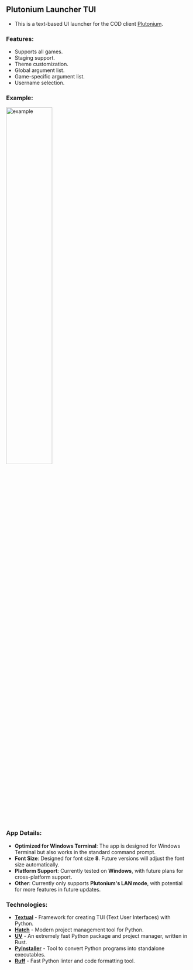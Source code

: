 
## Plutonium Launcher TUI
- This is a text-based UI launcher for the COD client [Plutonium](https://plutonium.pw/).


### Features:
- Supports all games.
- Staging support.
- Theme customization.
- Global argument list.
- Game-specific argument list.
- Username selection.


### Example:
<img src="https://github.com/user-attachments/assets/8e7643da-d957-4db0-a097-a220290abe53" alt="example" width="50%" height="50%">


### App Details:
- **Optimized for Windows Terminal**: The app is designed for Windows Terminal but also works in the standard command prompt.
- **Font Size**: Designed for font size **8**. Future versions will adjust the font size automatically.
- **Platform Support**: Currently tested on **Windows**, with future plans for cross-platform support.
- **Other**: Currently only supports **Plutonium's LAN mode**, with potential for more features in future updates.


### Technologies:
- **[Textual](https://github.com/Textualize/textual)** - Framework for creating TUI (Text User Interfaces) with Python.
- **[Hatch](https://github.com/pypa/hatch)** - Modern project management tool for Python.
- **[UV](https://github.com/astral-sh/uv)** - An extremely fast Python package and project manager, written in Rust.
- **[PyInstaller](https://github.com/pyinstaller/pyinstaller)** - Tool to convert Python programs into standalone executables.
- **[Ruff](https://github.com/astral-sh/ruff)** - Fast Python linter and code formatting tool.
